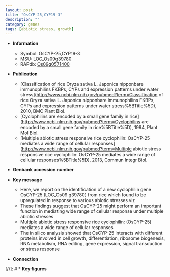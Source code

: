 ```yaml
---
layout: post
title: "OsCYP-25,CYP19-3"
description: ""
category: genes
tags: [abiotic stress, growth]
---
```


* **Information**  
    + Symbol: OsCYP-25,CYP19-3  
    + MSU: [LOC_Os09g39780](http://rice.uga.edu/cgi-bin/ORF_infopage.cgi?orf=LOC_Os09g39780)  
    + RAPdb: [Os09g0571400](https://rapdb.dna.affrc.go.jp/locus/?name=Os09g0571400)  

* **Publication**  
    + [Classification of rice Oryza sativa L. Japonica nipponbare immunophilins FKBPs, CYPs and expression patterns under water stress](http://www.ncbi.nlm.nih.gov/pubmed?term=Classification of rice Oryza sativa L. Japonica nipponbare immunophilins FKBPs, CYPs and expression patterns under water stress%5BTitle%5D), 2010, BMC Plant Biol.
    + [Cyclophilins are encoded by a small gene family in rice](http://www.ncbi.nlm.nih.gov/pubmed?term=Cyclophilins are encoded by a small gene family in rice%5BTitle%5D), 1994, Plant Mol Biol.
    + [Multiple abiotic stress responsive rice cyclophilin: OsCYP-25 mediates a wide range of cellular responses](http://www.ncbi.nlm.nih.gov/pubmed?term=Multiple abiotic stress responsive rice cyclophilin: OsCYP-25 mediates a wide range of cellular responses%5BTitle%5D), 2013, Commun Integr Biol.

* **Genbank accession number**  

* **Key message**  
    + Here, we report on the identification of a new cyclophilin gene OsCYP-25 (LOC_Os09 g39780) from rice which found to be upregulated in response to various abiotic stresses viz
    + These findings suggest that OsCYP-25 might perform an important function in mediating wide range of cellular response under multiple abiotic stresses
    + Multiple abiotic stress responsive rice cyclophilin: (OsCYP-25) mediates a wide range of cellular responses
    + The in silico analysis showed that OsCYP-25 interacts with different proteins involved in cell growth, differentiation, ribosome biogenesis, RNA metabolism, RNA editing, gene expression, signal transduction or stress response

* **Connection**  

[//]: # * **Key figures**  


